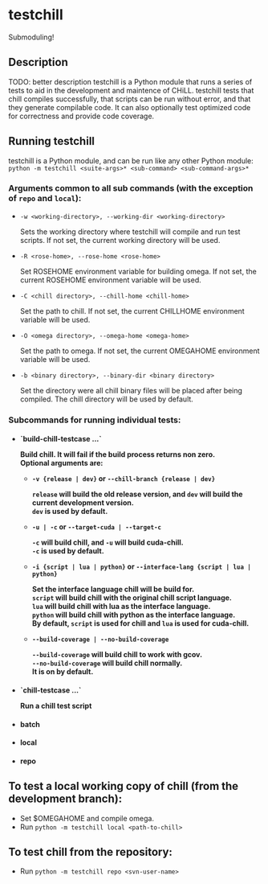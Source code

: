 # testchill  

Submoduling!

## Description  
TODO: better description
testchill is a Python module that runs a series of tests to aid in the development and maintence of CHiLL.
testchill tests that chill compiles successfully, that scripts can be run without error, and that they generate compilable code.
It can also optionally test optimized code for correctness and provide code coverage.  


## Running testchill  

testchill is a Python module, and can be run like any other Python module:  
`python -m testchill <suite-args>* <sub-command> <sub-command-args>*`  

### Arguments common to all sub commands (with the exception of `repo` and `local`):  
- `-w <working-directory>, --working-dir <working-directory>`

   Sets the working directory where testchill will compile and run test scripts. If not set, the current working  directory will be used.

- `-R <rose-home>, --rose-home <rose-home>`

   Set ROSEHOME environment variable for building omega. If not set, the current ROSEHOME environment variable will be used.

- `-C <chill directory>, --chill-home <chill-home>`

   Set the path to chill. If not set, the current CHILLHOME environment variable will be used.

- `-O <omega directory>, --omega-home <omega-home>`

   Set the path to omega. If not set, the current OMEGAHOME environment variable will be used.

- `-b <binary directory>, --binary-dir <binary directory>`

   Set the directory were all chill binary files will be placed after being compiled. The chill directory will be used by default.

### Subcommands for running individual tests:  
- <h4> `build-chill-testcase ...`

   Build chill. It will fail if the build process returns non zero.  
   Optional arguments are:  
   - `-v {release | dev}` or `--chill-branch {release | dev}`
   
     `release` will build the old release version, and `dev` will build the current development version.  
     `dev` is used by default.
   
   - `-u | -c` or `--target-cuda | --target-c`
   
     `-c` will build chill, and `-u` will build cuda-chill.  
     `-c` is used by default.
   
   - `-i {script | lua | python}` or `--interface-lang {script | lua | python}`
   
     Set the interface language chill will be build for.  
     `script` will build chill with the original chill script language.  
     `lua` will build chill with lua as the interface language.  
     `python` will build chill with python as the interface language.  
     By default, `script` is used for chill and `lua` is used for cuda-chill.
   
   - `--build-coverage | --no-build-coverage`
   
     `--build-coverage` will build chill to work with gcov.  
     `--no-build-coverage` will build chill normally.  
     It is on by default.
   
- <h4> `chill-testcase <chill-script> <chill-src>...`

   Run a chill test script

- <h4> batch
- <h4> local
- <h4> repo

To test a local working copy of chill (from the development branch):  
------------------------------------------------------------ 
- Set $OMEGAHOME and compile omega.  
- Run `python -m testchill local <path-to-chill>`  

To test chill from the repository:  
------------------------------
- Run `python -m testchill repo <svn-user-name>`  


